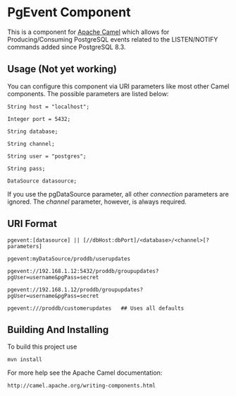 PgEvent Component 
=================

This is a component for [Apache Camel](http://camel.apache.org/) which allows
for Producing/Consuming PostgreSQL events related to the LISTEN/NOTIFY commands
added since PostgreSQL 8.3.

## Usage (Not yet working)

You can configure this component via URI parameters like most other Camel 
components. The possible parameters are listed below:

    String host = "localhost";
    
    Integer port = 5432;
    
    String database;
    
    String channel;
    
    String user = "postgres";
    
    String pass;
    
    DataSource datasource;

If you use the pgDataSource parameter, all other *connection* parameters are 
ignored. The *channel* parameter, however, is always required.

## URI Format

    pgevent:[datasource] || [//dbHost:dbPort]/<database>/<channel>[?parameters]
    
    pgevent:myDataSource/proddb/userupdates
    
    pgevent://192.168.1.12:5432/proddb/groupupdates?pgUser=username&pgPass=secret
    
    pgevent://192.168.1.12/proddb/groupupdates?pgUser=username&pgPass=secret
    
    pgevent:///proddb/customerupdates   ## Uses all defaults


## Building And Installing

To build this project use

    mvn install

For more help see the Apache Camel documentation:

    http://camel.apache.org/writing-components.html
